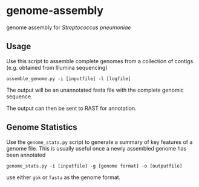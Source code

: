 # genome-assembly
genome assembly for *Streptococcus pneumoniae*

Usage
--------------------
Use this script to assemble complete genomes from a collection of contigs (e.g. obtained from Illumina sequencing)

`assemble_genome.py -i [inputfile] -l [logfile]`

The output will be an unannotated fasta file with the complete genomic sequence. 

The output can then be sent to RAST for annotation.

Genome Statistics
--------------------
Use the `genome_stats.py` script to generate a summary of key features of a genome file. This is usually useful once a newly assembled genome has been annotated

`genome_stats.py -i [inputfile] -g [genome format] -o [outputfile]`

use either `gbk` or `fasta` as the genome format. 
